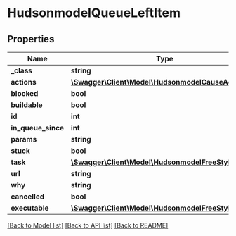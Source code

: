 # HudsonmodelQueueLeftItem

## Properties
Name | Type | Description | Notes
------------ | ------------- | ------------- | -------------
**_class** | **string** |  | [optional] 
**actions** | [**\Swagger\Client\Model\HudsonmodelCauseAction[]**](HudsonmodelCauseAction.md) |  | [optional] 
**blocked** | **bool** |  | [optional] 
**buildable** | **bool** |  | [optional] 
**id** | **int** |  | [optional] 
**in_queue_since** | **int** |  | [optional] 
**params** | **string** |  | [optional] 
**stuck** | **bool** |  | [optional] 
**task** | [**\Swagger\Client\Model\HudsonmodelFreeStyleProject**](HudsonmodelFreeStyleProject.md) |  | [optional] 
**url** | **string** |  | [optional] 
**why** | **string** |  | [optional] 
**cancelled** | **bool** |  | [optional] 
**executable** | [**\Swagger\Client\Model\HudsonmodelFreeStyleBuild**](HudsonmodelFreeStyleBuild.md) |  | [optional] 

[[Back to Model list]](../README.md#documentation-for-models) [[Back to API list]](../README.md#documentation-for-api-endpoints) [[Back to README]](../README.md)


